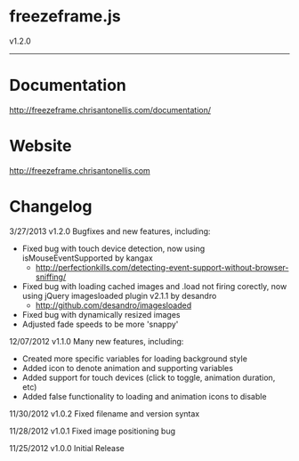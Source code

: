 freezeframe.js
==============
v1.2.0

---------

Documentation
=============
http://freezeframe.chrisantonellis.com/documentation/

Website
=======
http://freezeframe.chrisantonellis.com

Changelog
=========
3/27/2013 v1.2.0 Bugfixes and new features, including:
 - Fixed bug with touch device detection, now using isMouseEventSupported by kangax
   + http://perfectionkills.com/detecting-event-support-without-browser-sniffing/
 - Fixed bug with loading cached images and .load not firing corectly, now using
   jQuery imagesloaded plugin v2.1.1 by desandro
   + http://github.com/desandro/imagesloaded
 - Fixed bug with dynamically resized images
 - Adjusted fade speeds to be more 'snappy'

12/07/2012 v1.1.0 Many new features, including:
 - Created more specific variables for loading background style
 - Added icon to denote animation and supporting variables
 - Added support for touch devices (click to toggle, animation duration, etc)
 - Added false functionality to loading and animation icons to disable

11/30/2012 v1.0.2 Fixed filename and version syntax

11/28/2012 v1.0.1 Fixed image positioning bug

11/25/2012 v1.0.0 Initial Release